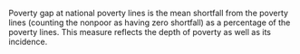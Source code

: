 Poverty gap at national poverty lines is the mean shortfall from the poverty lines (counting the nonpoor as having zero shortfall) as a percentage of the poverty lines. This measure reflects the depth of poverty as well as its incidence.